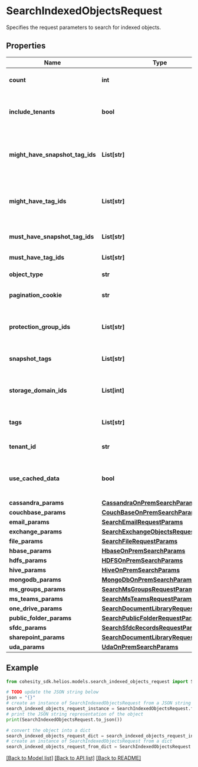 # SearchIndexedObjectsRequest

Specifies the request parameters to search for indexed objects.

## Properties

Name | Type | Description | Notes
------------ | ------------- | ------------- | -------------
**count** | **int** | Specifies the number of indexed objects to be fetched for the specified pagination cookie. | [optional] 
**include_tenants** | **bool** | If true, the response will include objects which belongs to all tenants which the current user has permission to see. Default value is false. | [optional] [default to False]
**might_have_snapshot_tag_ids** | **List[str]** | Specifies list of snapshot tags, one or more of which might be present in the document. These are OR&#39;ed together and the resulting criteria AND&#39;ed with the rest of the query. | [optional] 
**might_have_tag_ids** | **List[str]** | Specifies list of tags, one or more of which might be present in the document. These are OR&#39;ed together and the resulting criteria AND&#39;ed with the rest of the query. | [optional] 
**must_have_snapshot_tag_ids** | **List[str]** | Specifies snapshot tags which must be all present in the document. | [optional] 
**must_have_tag_ids** | **List[str]** | Specifies tags which must be all present in the document. | [optional] 
**object_type** | **str** | Specifies the object type to be searched for. | 
**pagination_cookie** | **str** | Specifies the pagination cookie with which subsequent parts of the response can be fetched. | [optional] 
**protection_group_ids** | **List[str]** | Specifies a list of Protection Group ids to filter the indexed objects. If specified, the objects indexed by specified Protection Group ids will be returned. | [optional] 
**snapshot_tags** | **List[str]** | \&quot;This field is deprecated. Please use mightHaveSnapshotTagIds.\&quot; | [optional] 
**storage_domain_ids** | **List[int]** | Specifies the Storage Domain ids to filter indexed objects for which Protection Groups are writing data to Cohesity Views on the specified Storage Domains. | [optional] 
**tags** | **List[str]** | \&quot;This field is deprecated. Please use mightHaveTagIds.\&quot; | [optional] 
**tenant_id** | **str** | TenantId contains id of the tenant for which objects are to be returned. | [optional] 
**use_cached_data** | **bool** | Specifies whether we can serve the GET request from the read replica cache. There is a lag of 15 seconds between the read replica and primary data source. | [optional] 
**cassandra_params** | [**CassandraOnPremSearchParams**](CassandraOnPremSearchParams.md) |  | [optional] 
**couchbase_params** | [**CouchBaseOnPremSearchParams**](CouchBaseOnPremSearchParams.md) |  | [optional] 
**email_params** | [**SearchEmailRequestParams**](SearchEmailRequestParams.md) |  | [optional] 
**exchange_params** | [**SearchExchangeObjectsRequestParams**](SearchExchangeObjectsRequestParams.md) |  | [optional] 
**file_params** | [**SearchFileRequestParams**](SearchFileRequestParams.md) |  | [optional] 
**hbase_params** | [**HbaseOnPremSearchParams**](HbaseOnPremSearchParams.md) |  | [optional] 
**hdfs_params** | [**HDFSOnPremSearchParams**](HDFSOnPremSearchParams.md) |  | [optional] 
**hive_params** | [**HiveOnPremSearchParams**](HiveOnPremSearchParams.md) |  | [optional] 
**mongodb_params** | [**MongoDbOnPremSearchParams**](MongoDbOnPremSearchParams.md) |  | [optional] 
**ms_groups_params** | [**SearchMsGroupsRequestParams**](SearchMsGroupsRequestParams.md) |  | [optional] 
**ms_teams_params** | [**SearchMsTeamsRequestParams**](SearchMsTeamsRequestParams.md) |  | [optional] 
**one_drive_params** | [**SearchDocumentLibraryRequestParams**](SearchDocumentLibraryRequestParams.md) |  | [optional] 
**public_folder_params** | [**SearchPublicFolderRequestParams**](SearchPublicFolderRequestParams.md) |  | [optional] 
**sfdc_params** | [**SearchSfdcRecordsRequestParams**](SearchSfdcRecordsRequestParams.md) |  | [optional] 
**sharepoint_params** | [**SearchDocumentLibraryRequestParams**](SearchDocumentLibraryRequestParams.md) |  | [optional] 
**uda_params** | [**UdaOnPremSearchParams**](UdaOnPremSearchParams.md) |  | [optional] 

## Example

```python
from cohesity_sdk.helios.models.search_indexed_objects_request import SearchIndexedObjectsRequest

# TODO update the JSON string below
json = "{}"
# create an instance of SearchIndexedObjectsRequest from a JSON string
search_indexed_objects_request_instance = SearchIndexedObjectsRequest.from_json(json)
# print the JSON string representation of the object
print(SearchIndexedObjectsRequest.to_json())

# convert the object into a dict
search_indexed_objects_request_dict = search_indexed_objects_request_instance.to_dict()
# create an instance of SearchIndexedObjectsRequest from a dict
search_indexed_objects_request_from_dict = SearchIndexedObjectsRequest.from_dict(search_indexed_objects_request_dict)
```
[[Back to Model list]](../README.md#documentation-for-models) [[Back to API list]](../README.md#documentation-for-api-endpoints) [[Back to README]](../README.md)


